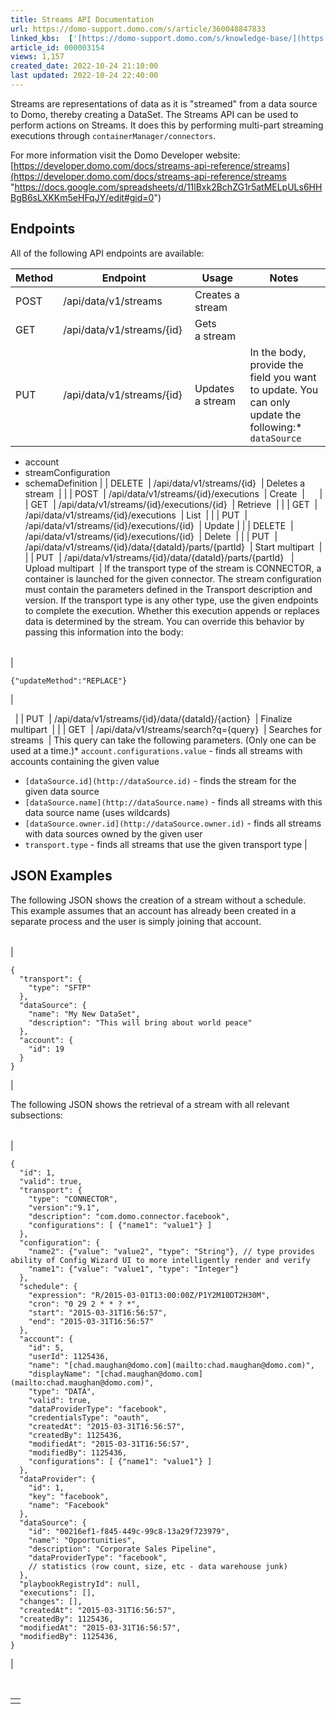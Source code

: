 ```yaml
---
title: Streams API Documentation
url: https://domo-support.domo.com/s/article/360048847833
linked_kbs:  ['[https://domo-support.domo.com/s/knowledge-base/](https://domo-support.domo.com/s/knowledge-base/)', '[https://domo-support.domo.com/s/](https://domo-support.domo.com/s/)', '[https://domo-support.domo.com/s/topic/0TO5w000000ZammGAC](https://domo-support.domo.com/s/topic/0TO5w000000ZammGAC)', '[https://domo-support.domo.com/s/topic/0TO5w000000ZanzGAC](https://domo-support.domo.com/s/topic/0TO5w000000ZanzGAC)', '[https://domo-support.domo.com/s/article/360048847833](https://domo-support.domo.com/s/article/360048847833)', '[https://domo-support.domo.com/s/topic/0TO5w000000ZanzGAC/other-connection-methods](https://domo-support.domo.com/s/topic/0TO5w000000ZanzGAC/other-connection-methods)', '[https://domo-support.domo.com/s/article/360043429933](https://domo-support.domo.com/s/article/360043429933)', '[https://domo-support.domo.com/s/article/360043429953](https://domo-support.domo.com/s/article/360043429953)', '[https://domo-support.domo.com/s/article/360042925494](https://domo-support.domo.com/s/article/360042925494)', '[https://domo-support.domo.com/s/article/360043429913](https://domo-support.domo.com/s/article/360043429913)', '[https://domo-support.domo.com/s/article/4408174643607](https://domo-support.domo.com/s/article/4408174643607)', '[https://domo-support.domo.com/s/login/](https://domo-support.domo.com/s/login/)']
article_id: 000003154
views: 1,157
created_date: 2022-10-24 21:10:00
last updated: 2022-10-24 22:40:00
---
```




Streams are representations of data as it is "streamed" from a data source to Domo, thereby creating a DataSet. The Streams API can be used to perform actions on Streams. It does this by performing multi-part streaming executions through `containerManager/connectors`.


For more information visit the Domo Developer website: [https://developer.domo.com/docs/streams-api-reference/streams](https://developer.domo.com/docs/streams-api-reference/streams "https://docs.google.com/spreadsheets/d/11lBxk2BchZG1r5atMELpULs6HHBgB6sLXKKm5eHFqJY/edit#gid=0")


Endpoints
---------


All of the following API endpoints are available:




| Method | Endpoint | Usage | Notes  |
| --- | --- | --- | --- |
| POST | /api/data/v1/streams | Creates a stream |  |
| GET  | /api/data/v1/streams/{id}  | Gets a stream  |  |
| PUT  | /api/data/v1/streams/{id}  | Updates a stream  | In the body, provide the field you want to update. You can only update the following:* `dataSource`
* account
* streamConfiguration
* schemaDefinition
 |
| DELETE  | /api/data/v1/streams/{id}  | Deletes a stream  |  |
| POST  | /api/data/v1/streams/{id}/executions  | Create  |   
  |
| GET  | /api/data/v1/streams/{id}/executions/{id}  | Retrieve  |  |
| GET  | /api/data/v1/streams/{id}/executions  | List  |  |
| PUT  | /api/data/v1/streams/{id}/executions/{id}  | Update |  |
| DELETE  | /api/data/v1/streams/{id}/executions/{id}  | Delete  |  |
| PUT  | /api/data/v1/streams/{id}/data/{dataId}/parts/{partId}  | Start multipart  |  |
| PUT  | /api/data/v1/streams/{id}/data/{dataId}/parts/{partId}   | Upload multipart  | If the transport type of the stream is CONNECTOR, a container is launched for the given connector. The stream configuration must contain the parameters defined in the Transport description and version.
If the transport type is any other type, use the given endpoints to complete the execution. Whether this execution appends or replaces data is determined by the stream. You can override this behavior by passing this information into the body:

|  |
| --- |
| 
```
{"updateMethod":"REPLACE"}
```
 |

  |
| PUT  | /api/data/v1/streams/{id}/data/{dataId}/{action}  | Finalize multipart  |  |
| GET  | /api/data/v1/streams/search?q={query}  | Searches for streams  | This query can take the following parameters. (Only one can be used at a time.)* `account.configurations.value` - finds all streams with accounts containing the given value
* `[dataSource.id](http://dataSource.id)` - finds the stream for the given data source
* `[dataSource.name](http://dataSource.name)` - finds all streams with this data source name (uses wildcards)
* `[dataSource.owner.id](http://dataSource.owner.id)` - finds all streams with data sources owned by the given user
* `transport.type` - finds all streams that use the given transport type
 |


JSON Examples
-------------


The following JSON shows the creation of a stream without a schedule. This example assumes that an account has already been created in a separate process and the user is simply joining that account.




|  |
| --- |
| 
```
{
  "transport": {
    "type": "SFTP"
  },
  "dataSource": {
    "name": "My New DataSet",
    "description": "This will bring about world peace"
  },
  "account": {
    "id": 19
  }
}
```
 |


The following JSON shows the retrieval of a stream with all relevant subsections:




|  |
| --- |
| 
```
{
  "id": 1,
  "valid": true,
  "transport": {
    "type": "CONNECTOR",
    "version":"9.1",
    "description": "com.domo.connector.facebook",
    "configurations": [ {"name1": "value1"} ]
  },
  "configuration": {
    "name2": {"value": "value2", "type": "String"}, // type provides ability of Config Wizard UI to more intelligently render and verify
    "name1": {"value": "value1", "type": "Integer"}
  },
  "schedule": {
    "expression": "R/2015-03-01T13:00:00Z/P1Y2M10DT2H30M",
    "cron": "0 29 2 * * ? *",
    "start": "2015-03-31T16:56:57",
    "end": "2015-03-31T16:56:57"
  },
  "account": {
    "id": 5,
    "userId": 1125436,
    "name": "[chad.maughan@domo.com](mailto:chad.maughan@domo.com)",
    "displayName": "[chad.maughan@domo.com](mailto:chad.maughan@domo.com)",
    "type": "DATA",
    "valid": true,
    "dataProviderType": "facebook",
    "credentialsType": "oauth",
    "createdAt": "2015-03-31T16:56:57",
    "createdBy": 1125436,
    "modifiedAt": "2015-03-31T16:56:57",
    "modifiedBy": 1125436,
    "configurations": [ {"name1": "value1"} ]
  },
  "dataProvider": {
    "id": 1,
    "key": "facebook",
    "name": "Facebook"
  },
  "dataSource": {
    "id": "00216ef1-f845-449c-99c8-13a29f723979",
    "name": "Opportunities",
    "description": "Corporate Sales Pipeline",
    "dataProviderType": "facebook",
    // statistics (row count, size, etc - data warehouse junk)
  },
  "playbookRegistryId": null,
  "executions": [],
  "changes": [],
  "createdAt": "2015-03-31T16:56:57",
  "createdBy": 1125436,
  "modifiedAt": "2015-03-31T16:56:57",
  "modifiedBy": 1125436,
}
```
 |


 




|  |
| --- |
|  |

